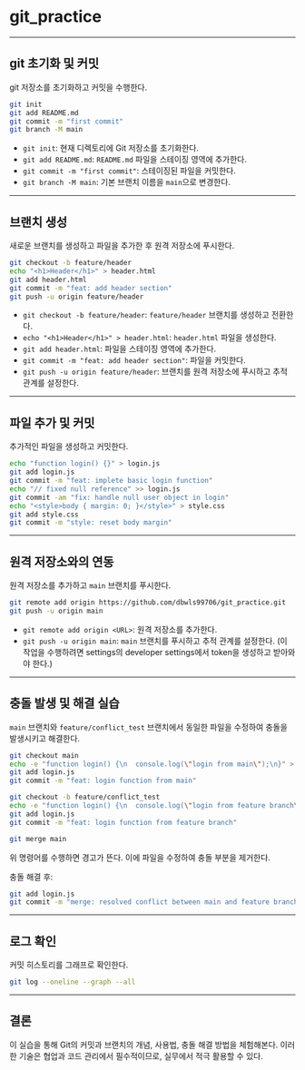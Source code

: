 # git_practice

---

## git 초기화 및 커밋

git 저장소를 초기화하고 커밋을 수행한다.

```bash
git init
git add README.md
git commit -m "first commit"
git branch -M main
```

- `git init`: 현재 디렉토리에 Git 저장소를 초기화한다.
- `git add README.md`: `README.md` 파일을 스테이징 영역에 추가한다.
- `git commit -m "first commit"`: 스테이징된 파일을 커밋한다.
- `git branch -M main`: 기본 브랜치 이름을 `main`으로 변경한다.

---

## 브랜치 생성

새로운 브랜치를 생성하고 파일을 추가한 후 원격 저장소에 푸시한다.

```bash
git checkout -b feature/header
echo "<h1>Header</h1>" > header.html
git add header.html
git commit -m "feat: add header section"
git push -u origin feature/header
```

- `git checkout -b feature/header`: `feature/header` 브랜치를 생성하고 전환한다.
- `echo "<h1>Header</h1>" > header.html`: `header.html` 파일을 생성한다.
- `git add header.html`: 파일을 스테이징 영역에 추가한다.
- `git commit -m "feat: add header section"`: 파일을 커밋한다.
- `git push -u origin feature/header`: 브랜치를 원격 저장소에 푸시하고 추적 관계를 설정한다.

---

## 파일 추가 및 커밋

추가적인 파일을 생성하고 커밋한다.

```bash
echo "function login() {}" > login.js
git add login.js
git commit -m "feat: implete basic login function"
echo "// fixed null reference" >> login.js
git commit -am "fix: handle null user object in login"
echo "<style>body { margin: 0; }</style>" > style.css
git add style.css
git commit -m "style: reset body margin"
```

---

## 원격 저장소와의 연동

원격 저장소를 추가하고 `main` 브랜치를 푸시한다.

```bash
git remote add origin https://github.com/dbwls99706/git_practice.git
git push -u origin main
```

- `git remote add origin <URL>`: 원격 저장소를 추가한다.
- `git push -u origin main`: `main` 브랜치를 푸시하고 추적 관계를 설정한다.
(이 작업을 수행하려면 settings의 developer settings에서 token을 생성하고 받아와야 한다.)

---

## 충돌 발생 및 해결 실습

`main` 브랜치와 `feature/conflict_test` 브랜치에서 동일한 파일을 수정하여 충돌을 발생시키고 해결한다.

```bash
git checkout main
echo -e "function login() {\n  console.log(\"login from main\");\n}" > login.js
git add login.js
git commit -m "feat: login function from main"

git checkout -b feature/conflict_test
echo -e "function login() {\n  console.log(\"login from feature branch\");\n}" > login.js
git add login.js
git commit -m "feat: login function from feature branch"

git merge main
```
위 명령어를 수행하면 경고가 뜬다.
이에 파일을 수정하여 충돌 부분을 제거한다.

충돌 해결 후:

```bash
git add login.js
git commit -m "merge: resolved conflict between main and feature branch"
```

---

## 로그 확인

커밋 히스토리를 그래프로 확인한다.

```bash
git log --oneline --graph --all
```

---

## 결론

이 실습을 통해 Git의 커밋과 브랜치의 개념, 사용법, 충돌 해결 방법을 체험해본다. 이러한 기술은 협업과 코드 관리에서 필수적이므로, 실무에서 적극 활용할 수 있다.
